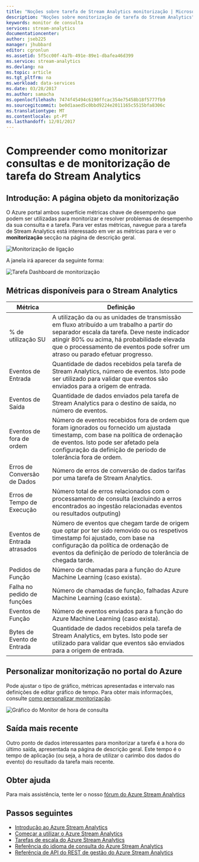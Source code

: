 ```yaml
---
title: "Noções sobre tarefa de Stream Analytics monitorização | Microsoft Docs"
description: "Noções sobre monitorização de tarefa do Stream Analytics"
keywords: monitor de consulta
services: stream-analytics
documentationcenter: 
author: jseb225
manager: jhubbard
editor: cgronlun
ms.assetid: 5f5cc00f-4a7b-491e-89e1-dbafea46d399
ms.service: stream-analytics
ms.devlang: na
ms.topic: article
ms.tgt_pltfrm: na
ms.workload: data-services
ms.date: 03/28/2017
ms.author: samacha
ms.openlocfilehash: 7474f45494c6190ffcac354e75458b18f5777fb9
ms.sourcegitcommit: be0d1aaed5c0bbd9224e2011165c5515bfa8306c
ms.translationtype: MT
ms.contentlocale: pt-PT
ms.lasthandoff: 12/01/2017
---
```

# <a name="understand-stream-analytics-job-monitoring-and-how-to-monitor-queries"></a>Compreender como monitorizar consultas e de monitorização de tarefa do Stream Analytics

## <a name="introduction-the-monitor-page"></a>Introdução: A página objeto da monitorização
O Azure portal ambos superfície métricas chave de desempenho que podem ser utilizadas para monitorizar e resolver problemas de desempenho da sua consulta e a tarefa. Para ver estas métricas, navegue para a tarefa de Stream Analytics está interessado em ver as métricas para e ver o **monitorização** secção na página de descrição geral.  

![Monitorização de ligação](./media/stream-analytics-monitoring/02-stream-analytics-monitoring-block.png)

A janela irá aparecer da seguinte forma:

![Tarefa Dashboard de monitorização](./media/stream-analytics-monitoring/01-stream-analytics-monitoring.png)  

## <a name="metrics-available-for-stream-analytics"></a>Métricas disponíveis para o Stream Analytics
| Métrica                 | Definição                               |
| ---------------------- | ---------------------------------------- |
| % de utilização SU       | A utilização da ou as unidades de transmissão em fluxo atribuído a um trabalho a partir do separador escala da tarefa. Deve neste indicador atingir 80% ou acima, há probabilidade elevada que o processamento de eventos pode sofrer um atraso ou parado efetuar progresso. |
| Eventos de Entrada           | Quantidade de dados recebidos pela tarefa de Stream Analytics, número de eventos. Isto pode ser utilizado para validar que eventos são enviados para a origem de entrada. |
| Eventos de Saída          | Quantidade de dados enviados pela tarefa de Stream Analytics para o destino de saída, no número de eventos. |
| Eventos de fora de ordem    | Número de eventos recebidos fora de ordem que foram ignorados ou fornecido um ajustada timestamp, com base na política de ordenação de eventos. Isto pode ser afetado pela configuração da definição de período de tolerância fora de ordem. |
| Erros de Conversão de Dados | Número de erros de conversão de dados tarifas por uma tarefa de Stream Analytics. |
| Erros de Tempo de Execução         | Número total de erros relacionados com o processamento de consulta (excluindo a erros encontrados ao ingestão relacionadas eventos ou resultados outputing) |
| Eventos de Entrada atrasados      | Número de eventos que chegam tarde de origem que optar por ter sido removido ou os respetivos timestamp foi ajustado, com base na configuração da política de ordenação de eventos da definição de período de tolerância de chegada tarde. |
| Pedidos de Função      | Número de chamadas para a função do Azure Machine Learning (caso exista). |
| Falha no pedido de funções | Número de chamadas de função, falhadas Azure Machine Learning (caso exista). |
| Eventos de Função        | Número de eventos enviados para a função do Azure Machine Learning (caso exista). |
| Bytes de Evento de Entrada      | Quantidade de dados recebidos pela tarefa de Stream Analytics, em bytes. Isto pode ser utilizado para validar que eventos são enviados para a origem de entrada. |


## <a name="customizing-monitoring-in-the-azure-portal"></a>Personalizar monitorização no portal do Azure
Pode ajustar o tipo de gráfico, métricas apresentadas e intervalo nas definições de editar gráfico de tempo. Para obter mais informações, consulte [como personalizar monitorização](../monitoring-and-diagnostics/insights-how-to-customize-monitoring.md).

  ![Gráfico do Monitor de hora de consulta](./media/stream-analytics-monitoring/08-stream-analytics-monitoring.png)  


## <a name="latest-output"></a>Saída mais recente
Outro ponto de dados interessantes para monitorizar a tarefa é a hora do último saída, apresentada na página de descrição geral.
Este tempo é o tempo de aplicação (ou seja, a hora de utilizar o carimbo dos dados do evento) do resultado da tarefa mais recente.

## <a name="get-help"></a>Obter ajuda
Para mais assistência, tente ler o nosso [fórum do Azure Stream Analytics](https://social.msdn.microsoft.com/Forums/en-US/home?forum=AzureStreamAnalytics)

## <a name="next-steps"></a>Passos seguintes
* [Introdução ao Azure Stream Analytics](stream-analytics-introduction.md)
* [Começar a utilizar o Azure Stream Analytics](stream-analytics-real-time-fraud-detection.md)
* [Tarefas de escala do Azure Stream Analytics](stream-analytics-scale-jobs.md)
* [Referência do idioma de consulta do Azure Stream Analytics](https://msdn.microsoft.com/library/azure/dn834998.aspx)
* [Referência de API do REST de gestão do Azure Stream Analytics](https://msdn.microsoft.com/library/azure/dn835031.aspx)

